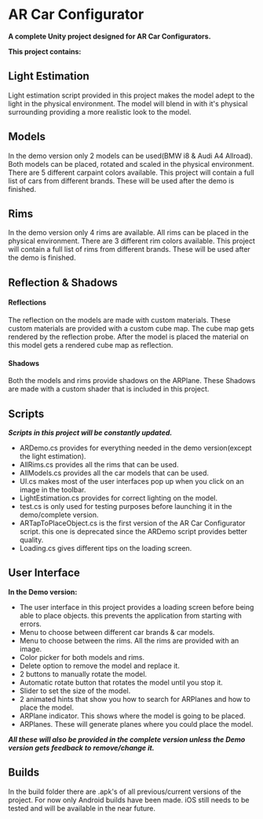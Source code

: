 # AR Car Configurator

**A complete Unity project designed for AR Car Configurators.**

**This project contains:**

## Light Estimation

Light estimation script provided in this project makes the model adept to the light in the physical environment.
The model will blend in with it's physical surrounding providing a more realistic look to the model.

## Models

In the demo version only 2 models can be used(BMW i8 & Audi A4 Allroad).
Both models can be placed, rotated and scaled in the physical environment.
There are 5 different carpaint colors available.
This project will contain a full list of cars from different brands. These will be used after the demo is finished.

## Rims

In the demo version only 4 rims are available.
All rims can be placed in the physical environment.
There are 3 different rim colors available.
This project will contain a full list of rims from different brands. These will be used after the demo is finished.

## Reflection & Shadows

#### Reflections
The reflection on the models are made with custom materials. These custom materials are provided with a custom cube map.
The cube map gets rendered by the reflection probe. After the model is placed the material on this model gets a rendered cube map as reflection.

#### Shadows
Both the models and rims provide shadows on the ARPlane.
These Shadows are made with a custom shader that is included in this project.

## Scripts

***Scripts in this project will be constantly updated.***
- ARDemo.cs provides for everything needed in the demo version(except the light estimation).
- AllRims.cs provides all the rims that can be used.
- AllModels.cs provides all the car models that can be used.
- UI.cs makes most of the user interfaces pop up when you click on an image in the toolbar.
- LightEstimation.cs provides for correct lighting on the model.
- test.cs is only used for testing purposes before launching it in the demo/complete version.
- ARTapToPlaceObject.cs is the first version of the AR Car Configurator script. this one is deprecated since the ARDemo script provides better quality.
- Loading.cs gives different tips on the loading screen.

## User Interface

**In the Demo version:**
- The user interface in this project provides a loading screen before being able to place objects. this prevents the application from starting with errors.
- Menu to choose between different car brands & car models.
- Menu to choose between the rims. All the rims are provided with an image.
- Color picker for both models and rims.
- Delete option to remove the model and replace it.
- 2 buttons to manually rotate the model.
- Automatic rotate button that rotates the model until you stop it.
- Slider to set the size of the model.
- 2 animated hints that show you how to search for ARPlanes and how to place the model.
- ARPlane indicator. This shows where the model is going to be placed.
- ARPlanes. These will generate planes where you could place the model.

***All these will also be provided in the complete version unless the Demo version gets feedback to remove/change it.***

## Builds

In the build folder there are .apk's of all previous/current versions of the project.
For now only Android builds have been made.
iOS still needs to be tested and will be available in the near future.
